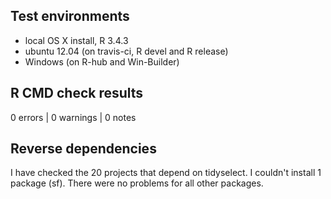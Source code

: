 
## Test environments

* local OS X install, R 3.4.3
* ubuntu 12.04 (on travis-ci, R devel and R release)
* Windows (on R-hub and Win-Builder)


## R CMD check results

0 errors | 0 warnings | 0 notes


## Reverse dependencies

I have checked the 20 projects that depend on tidyselect. I couldn't
install 1 package (sf). There were no problems for all other packages.
